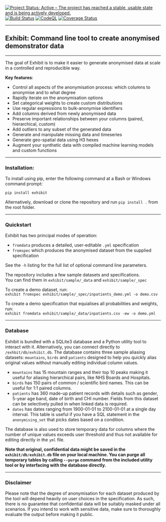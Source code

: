 [![Project Status: Active – The project has reached a stable, usable state and is being actively developed.](https://www.repostatus.org/badges/latest/active.svg)](https://www.repostatus.org/#active) [![Build Status](https://travis-ci.com/gherka/exhibit.svg?branch=master)](https://travis-ci.com/gherka/exhibit) [![CodeQL](https://github.com/gherka/exhibit/actions/workflows/codeql.yml/badge.svg)](https://github.com/gherka/exhibit/actions/workflows/codeql.yml) [![Coverage Status](https://coveralls.io/repos/github/gherka/exhibit/badge.svg?branch=master)](https://coveralls.io/github/gherka/exhibit?branch=master)

---
## Exhibit: Command line tool to create anonymised demonstrator data
---

The goal of Exhibit is to make it easier to generate anonymised data at scale in a controlled and reproducible way.

**Key features**:

- Control all aspects of the anonymisation process: which columns to anonymise and to what degree
- Rapidly iterate on the anonymisation options
- Set categorical weights to create custom distributions
- Use regular expressions to bulk-anonymise identifiers
- Add columns derived from newly anonymised data
- Preserve important relationships between your columns (paired, hierarchical, custom)
- Add outliers to any subset of the generated data
- Generate and manipulate missing data and timeseries
- Generate geo-spatial data using H3 hexes
- Augment your synthetic data with compiled machine learning models and custom functions

---
### Installation:

To install using pip, enter the following command at a Bash or Windows command prompt:

`pip install exhibit`

Alternatively, download or clone the repository and run `pip install .` from the root folder.

---
### Quickstart

Exhibit has two principal modes of operation: 
 - `fromdata` produces a detailed, user-editable `.yml` specification
 - `fromspec` which produces the anonymised dataset from the supplied specification

See the `-h` listing for the full list of optional command line parameters.

The repository includes a few sample datasets and specifications.\
You can find them in `exhibit/sample/_data` and `exhibit/sample/_spec`

To create a demo dataset, run:\
`exhibit fromspec exhibit/sample/_spec/inpatients_demo.yml -o demo.csv`

To create a demo specification that equialises all probabilities and weights, run:\
`exhibit fromdata exhibit/sample/_data/inpatients.csv -ew -o demo.yml`

---
### Database

Exhibit is bundled with a SQLite3 database and a Python utility tool to interact with it. Alternatively, you can connect directly to `/exhbit/db/exhibit.db`. The database contains three sample aliasing datasets: `mountains`, `birds` and `patients` designed to help you quickly alias original values without manually editing individual column values.

 - `mountains` has 15 mountain ranges and their top 10 peaks making it useful for aliasing hierarchical pairs, like NHS Boards and Hospitals.
 - `birds` has 150 pairs of common / scientific bird names. This can be useful for 1:1 paired columns.
 - `patients` has 360 made-up patient records with details such as gender, 5-year age band, date of birth and CHI number. Fields from this dataset can be selectively pulled in when linked data is required.
  - `dates` has dates ranging from 1900-01-01 to 2100-01-01 at a single day interval. This table is useful if you have a SQL statement in the `anonymising_set` that picks dates based on a condition. 

The database is also used to store temporary data for columns where the number of unique values exceeds user threshold and thus not available for editing directly in the `yml` file.

**Note that original, confidential data might be saved in the `exhibit/db/exhibit.db` file on your local machine. You can purge all temporary tables by calling `--purge` command from the included utility tool or by interfacing with the database directly.**

---
### Disclaimer

Please note that the degree of anonymisation for each dataset produced by the tool will depend heavily on user choices in the specification. As such, there is no guarantee that confidential data will be suitably masked under all scenarios. If you intend to work with sensitive data, make sure to thoroughly evaluate the output before making it public.
